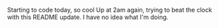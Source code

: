 Starting to code today, so cool
Up at 2am again, trying to beat the clock with this README update. I have no idea what I'm doing.
